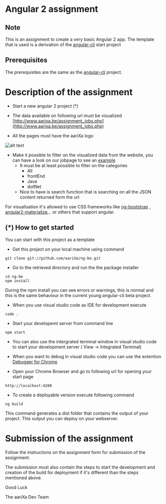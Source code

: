 # Angular 2 assignment

## Note
This is an assignment to create a very basic Angular 2 app. The template that is used is a derivation of the [angular-cli](https://github.com/angular/angular-cli) start project 

## Prerequisites
The prerequisites are the same as the [angular-cli](https://github.com/angular/angular-cli) project.  

# Description of the assignment

* Start a new angular 2 project (*)

* The data available on following url must be visualized
  [http://www.aarixa.be/assignment_jobs.php](http://www.aarixa.be/assignment_jobs.php)
  
* All the pages must have the aariXa logo

![alt text](http://www.aarixa.be/wp-content/uploads/2016/05/aariXa.png "Logo aariXa")


* Make it possible to filter on the visualized data from the website, you can have a look on our jobpage to see an [example](http://www.aarixa.be/jobs/)
  * It must be at least possible to filter on the categories 
    * All
    * frontEnd
    * Java 
    * dotNet
  * Nice to have is search function that is searching on all the JSON content returned form the url

For visualisation it's allowed to use CSS frameworks like [ng-bootstrap](https://github.com/ng-bootstrap/ng-bootstrap) , [angular2-materialize](https://www.npmjs.com/package/angular2-materialize),.. or others that support angular.


## (*) How to get started 
You can start with this project as a template

* Get this project on your local machine using command
``` dos
git clone git://github.com/aariXa/ng-be.git
```

* Go to the retrieved directory and run the the package installer
``` dos
cd ng-be
npm install
```
During the npm install you can see errors or warnings, this is normal and this is the same behaviour in the current young angular-cli beta project.


* When you use visual studio code as IDE for development execute
``` dos
code .
```

* Start your developemt server from command line
``` dos
npm start
```

* You can also use the intergrated terminal window in visual studio code to start your development server ( View -> Integrated Terminal)
* When you want to debug in visual studio code you can use the extention [Debugger for Chrome](https://code.visualstudio.com/blogs/2016/02/23/introducing-chrome-debugger-for-vs-code)

* Open your Chrome Browser and go to following url for opening your start page 
``` dos
http://localhost:4200
```

* To create a deployable version execute following command 
``` dos
ng build
```
This command generates a dist folder that contains the output of your project. This output you can deploy on your webserver.
 
# Submission of the assignment
Follow the instructions on the assignment form for submission of the assignment.

The submission must also contain the steps to start the development and creation of the build for deployment if it's different than the steps mentioned above.

Good Luck

The aariXa Dev Team
